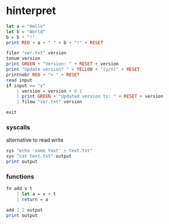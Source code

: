 # hinterpret
 
```haskell
let a = "Hello"
let b = "World"
b = b + "!"
print RED + a + " " + b + "!" + RESET

filer "ver.txt" version
tonum version
print GREEN + "Version: " + RESET + version 
print "Update version? " + YELLOW + "(y/n)" + RESET
printnobr RED + "> " + RESET
read input
if input == "y"
    | version = version + 0.1
    | print GREEN + "Updated version to: " + RESET + version
    | filew "ver.txt" version

exit
```

### syscalls
alternative to read write
```haskell
sys "echo 'some text' > text.txt"
sys "cat text.txt" output
print output
```

### functions
```haskell
fn add v t 
    | let a = v + t
    | return = a

add 1 2 output
print output
```